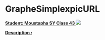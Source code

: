 # GrapheSimplexpicURL

<b> <U> Student: Moustapha SY Class 43 </U> </b>
![](pictures/pokemon.png)

<b>  <U> Description : </U> </b>
